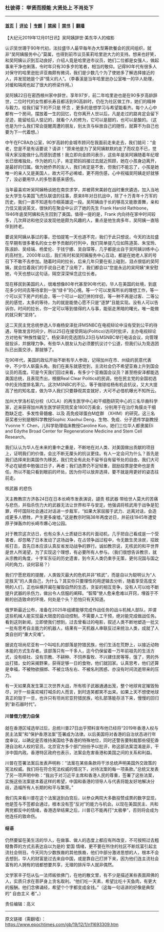 ### 杜彼得： 举贤而授能 大贤处上 不肖处下

---

#### [首页](../../../..?n11693309) &nbsp;|&nbsp; [评论](../../../../../epoch-comment?n11693309) &nbsp;|&nbsp; [专题](../../../../../epoch-special?n11693309) &nbsp;|&nbsp; [禁闻](../../../../../epoch-news?n11693309) &nbsp;|&nbsp; [禁书](../../../../../books?n11693309) &nbsp;|&nbsp; [翻墙](https://github.com/gfw-breaker/nogfw/blob/master/README.md?n11693309)


<div class="post_content" id="artbody" itemprop="articleBody">
 <!-- article content begin -->
 <p>
  【大纪元2019年12月01日讯】吴阿姨辞世‧美东华人的缩影
 </p>
 <p>
  认识吴世珊于90年代初，法拉盛华人最早每年办大型筹款餐会的民间组织，就非“吴阿姨服务中心”莫属，也得到前市议员茱莉哈里逊大力的支持。想来也好笑，和吴阿姨认识到互动良好，介绍人竟是哈里逊市议员，她们二位都是女强人，做起事来干净也俐落，令时年只有30多岁的笔者，相当的敬仰。记得90年代有很多人对保守的哈里逊批评亚裔颇有微词，我们是少数几个为了使她多了解选择接近的人，并发现她是个讲“情义的人”。（李春溪是当年哈里逊办公室唯一的华人助理，对缓和隔阂也起了很大的桥梁作用。）
 </p>
 <p>
  吴阿姨22日在密西根州家中辞世，享年97岁，前二年哈里逊也是在90多岁高龄辞世，二位时代的女性都长寿且都活到90高龄时，仍在为社区做工作，她们的精神与毅力，给我们留下的不只是
  <ok href="https://www.epochtimes.com/gb/tag/%E6%80%80%E5%BF%B5.html">
   怀念
  </ok>
  ，更多的是想学习与希望能看齐。每个人心中都有一个房间，摆放着一生的回忆，在你离开人世以后，凡是走过的路肯定会留下足迹，能留给后人惦记的，就看个人的修为，它可以是甜的，也可以是酸的。（这也是为什么我们常会提醒周遭的朋友，别太贪与纵放自己的随性，就算不为自己也要为下一代着想。）
 </p>
 <p>
  中午在FCBA办公室，90岁高龄的金城市顾问在我面前走来走去，我们就问：“金老，您是不是有话要说？请讲！”原来他是为了吴阿姨默默的走了而叹息不已，觉得大家没能做什么而感到遗憾！我立即向金顾问表示，这些年是吴阿姨随着年纪增长已很难独处，作为她的儿子，肯定把妈妈接过去就近照顾，她在小孩身边离开，是最好的归属。做为她侨界的友人，我们肯定是不舍，但我们不能忘了，小孩是她唯一的亲人又是美国人，故大可不必唏嘘，更不用伤感，心中祝福吴阿姨走好就够了，没必要用华人的多愁善感来感伤。
 </p>
 <p>
  当年最喜欢听吴阿姨畅谈她在南京求学，并被蒋宋美龄在战时重庆遴选，加入当地女大学生与美国飞虎队联谊的往事，原来8年对日抗战中，除了十万青年十万军的历史，我们一直不知道有巾帼英雄这一段。吴阿姨由于长的够高又能歌善舞，亲和力佳又能说英文，很快的在聚会中认识了她的先生 Frank Harold Rathbone，1946年底吴阿姨和先生回到了美国。值得一提的是，Frank 内向待在家中时间较多，几次拜访和他交谈发现他是颇为风趣的人，重点是他生病多年，吴阿姨一直陪伴到终老。
 </p>
 <p>
  要说吴阿姨从事过的事，恐怕提笔一天也道不完，我们于此只想说，今天的法拉盛在早期有很多著名的女士参予贡献的行列中，我们简单提几位如陈道英、朱宝玲、陈淑龄、吴经端、杨爱伦、于钱宁娜、吴自琛等，几乎都是出自于吴阿姨训练中心的高材生。2000年以后，我们有时和吴阿姨服务中心互动，都是在她老人家的号召下不敢不去参加。随着时间的拉长，后来几年只要在街上碰到，泪点很低的吴阿姨，就会拉着我们的手说自己老了没用了，我们都会以“您是永远的吴阿姨”来安慰她，今天也想以这句话，隔空深深悼念这位长者。
 </p>
 <p>
  现在移民到美国的人，很难想像80年代甚至90年代初，华人在美国的处境，到底花多少时间去等待拿到一张“绿卡”的心境。等一个可以发挥所长的理想工作，等一个可以买下房产的机会，等一个可以一起打拼的伴侣，等一种不再是过客、二等公民的感觉，太多的等待，为的就是能使心愿不只是“逐梦”且能实现。没有人可以告诉你，时间的拉长，你一定可以等到值得的人与事，能驱走黑暗的曙光，唯一能做的就只剩“坚持”。
 </p>
 <p>
  这二天民主党总统参选人华裔杨安泽批评MSNBC在电视辩论中没有受到公平的待遇，导致发言时间少，所以25日在接受网站(Politico)访问时批评，主办电视辩论方对他有“种族性偏见”。杨安泽的竞选团队23日与MSNBC举行电话会议，向管理层投诉，并据理力争。有些华人朋友认为必须要抗议讨个公道，但我们认为竞选团队已出面交涉，那就够了。
 </p>
 <p>
  在90年代，美国的政坛开始不断有华人参政，记得加州在市、州级的民意代表中，不少华人崭露头角。我们在美东就感觉到，主流社会仍不希望亚裔上升到国会议员的高度。可是今天我们回过来看，有多少个亚裔国会议员？甚至杨安泽都能选美国总统，且表现杰出，根据Real Clear Politics的民调，他在民主党的全国初选中的支持度排名第六。这次MSNBC的不公，等于做球给杨有机会抗议，又大大提高了他的知名度，做为华人我们只要静观其变就好，大可不必借机曝光不知所云。
 </p>
 <p>
  加州大学洛杉矶分校（UCLA）的再生医学中心和干细胞研究中心的三名华裔科学家，近来获得加州再生医学研究院奖金1800万美金，分别用于在治疗角膜炎干细胞缺乏症、多发性骨髓瘤、以及
  <ok href="https://www.epochtimes.com/gb/tag/%E9%AB%98%E5%85%8D%E7%96%AB%E7%90%83%E8%9B%8B%E7%99%BDm%E7%97%87%E7%BE%A4.html">
   高免疫球蛋白M症群
  </ok>
  （XHIM）的研究。这三名获奖者分别是眼科学教授Sophic Xiaohui Deng，生物、免疫、分子遗传学副教授Yvonne Y. Chen，儿科学助理临床教授Caroline Kuo，她们三位华人都隶属Eli and Edythe Broad Center for Regeneratione Medicine and Stem Cell Research。
 </p>
 <p>
  我们认认为华人在未来的重中之重是，不断地在对人类、对美国做出贡献的项目上，证明我们的价值，会比不断无厘头的抗议更佳。有人一定会问为什么？首先是我们选择来到美国作为移民，我们完全有此处不留爷自有留爷处的自由，我们大可不必在疑惑中勉强过日子，再者；我们选票仍不足轻重，鼓励投票是使命也是责任。所以不能只看到眼前的坏处，因为你可以放弃选择，要不就是用更好的姿态往前走。
 </p>
 <p>
  <ok href="https://www.epochtimes.com/gb/tag/%E6%A0%B8%E6%AD%A6%E5%99%A8.html">
   核武器
  </ok>
  的悲伤
 </p>
 <p>
  天主教教宗方济各24日在日本长崎市发表演说，讉责
  <ok href="https://www.epochtimes.com/gb/tag/%E6%A0%B8%E6%AD%A6%E5%99%A8.html">
   核武器
  </ok>
  带给世人莫大的苦痛与悲伤，并指杀伤力大的武器无法让世界和平与安定。他强调将核武用于战争是犯罪，呼吁国际社会通过对话进一步裁军，“如果大家屈服于武力、远离对话，会造成更多人牺牲，产生更多废墟。”这是教宗时隔38年再度访日，并前往1945年遭受原子弹轰炸的长崎市爆心地公园。
 </p>
 <p>
  对于教宗这次访日，也有众多人士质疑日本的片面动机，几乎把自己看成是一个受害者，却忽略了日本发动了这场战争，在占领争战过程中，令无数生灵涂炭，招致核打击，首先日本应该认真反省发动战争的罪行。诚如教宗说，无核武的和平世界是世人所渴望，为了实现这个理想，有必要所有人参与。（我们很想告诉教宗，就从宗教的角度，十字军东征的历史遗害，到今天人类仍束手无策，更何况国与国之间的角力，谈何容易？）
 </p>
 <p>
  我们宁愿悲观的提醒，人类毁灭最大的危机并非“核武”，而是自以为聪明认为“人定胜天”的人类自己，为什么？其实你只要理性的用逻辑去分析，随着享受高度文明的人们，正也纵横开阖在摧毁自然的生态，贪妄的相互竞争，没有人可以给不断提升武器的杀伤力，做出令人信服的阐释。“智障”使人愈来愈难以开窍，埋首于不断的创造致命的环境，何处是个头？恐怕只有天知道。
 </p>
 <p>
  俄罗斯最近公布，准备在2025年组建能够完成作战任务的战斗机械人部队，并谓这些机械人能实现最大限度的自动控制，不需要人工干预，绝对能完成做战任务。看到这则新闻，立即使我们想到，过去曾看过的电影，叙述人类不断地塑造一批又一批有思考自主能力的机器人，结果有一天机器人串联反过来统治人类，成就了人类自创的“重大灾难”。
 </p>
 <p>
  据说在坦尚尼亚有一个叫哈扎的部落是狩猎民族，他们生活在荒野上，以接近动物本能的方式生存者。该部落只有一千多人，迄今仍保留着一万年前祖先的生活方式，没有结社、没有宗教、不耕种、不饲养畜牧、不兴建住房等等，饿了，男的外出打猎，女的采揭野果，获得足够一日的食物，他们就回家。认真思考，他们还算是幸福，不被物欲捆绑、不被立场左右、不被名利困惑、亦没有时间流逝带来的压力。
 </p>
 <p>
  有一天如果真发生第三次世界大战，所有核子武器通通出笼，整个地球肯定摧毁殆尽，对于一些喜欢喊打喊杀的人而言，到时连笑都笑不出来。如果上天不想使地球真正的毁于一旦，也许只有坦尚尼亚狩猎民族，哈扎部落能存活下来，慢慢的回归到“新石器时代”。
 </p>
 <h4>
  川普借力使力自保
 </h4>
 <p>
  就在香港区域选举过后，总统川普27日出乎预料宣布他已经将“2019年香港人权与民主法案”和“保护香港法案”签署成为法律。以后美国将对香港的自治状态进行年度审议，以确定是否维持美国给予香港的特殊地位，同时还警告要制裁那些侵犯香港自治和人权的官员。北京官方多个部门纷纷予以批评，称这部法案混淆是非，干涉中国内政。香港特区政府也表示，法案会危害香港和美国之间的关系和利益。
 </p>
 <p>
  川普在签署法案后发表声明称：“法案在某些条款将干涉总统声明美国外交政策的宪法权威。我们将在符合宪法权威的情况下，对待法案的每一项条款。”总统又发表了另一项声明中称：“我出于对习近平主席和香港人民的尊重，签署了这些法案，实施这些法案是本着这样的希望，中国和香港的领导人与代表将能友好地解决分歧，造福所有人长期的和平与繁荣。”
 </p>
 <p>
  我们先来看川普在这个法案送到白宫后，以参众两院大多数投赞成票的数字显现，他是签与不签都会通过，根本没有签“反对”的能力与机会。以现在美国民主、共和两党都反中的情绪，香港选举结果之后，川普已不能再打“太极拳”，否则将会成为他连任的致命伤。
 </p>
 <h4>
  结语
 </h4>
 <p>
  仍然要留在美生活的华人，在做事、做人的态度上都应有所改变，不可按照过去粗糙鲁莽的方式去表达自以为是的
  <ok href="https://www.epochtimes.com/gb/tag/%E7%88%B1%E5%9B%BD.html">
   爱国
  </ok>
  情绪，更不要在所住的社区不断炫富引起主流社会侧目。今天同为少数族裔的其他族裔，他们中部分激进思想的人，根本不会去想到，华人的财富是过去来自中国，或是靠自己打拼下来，因为他们连主流社会富有的人拥有的钱都想要共享，无理的排斥华人就非偶然。
 </p>
 <p>
  文学家丰子恺从弘一法师皈依佛门，在他的散文里，有不少是描述某些表面拜佛的人，实质只求在菩萨身上贪名取利。“他们吃一天素，希望比吃十天鱼肉，有更大的报酬。他们念佛诵经，希望个个字都变成金钱。”（这每一句话讲的好像是典型的“
  <ok href="https://www.epochtimes.com/gb/tag/%E8%87%AA%E7%94%B1%E4%B8%BB%E4%B9%89.html">
   自由主义
  </ok>
  者”。）
 </p>
 <p>
  责任编辑：高义
 </p>
 <!-- article content end -->
 <div id="below_article_ad">
 </div>
</div>


---

原文链接（需翻墙）：https://www.epochtimes.com/gb/19/12/1/n11693309.htm